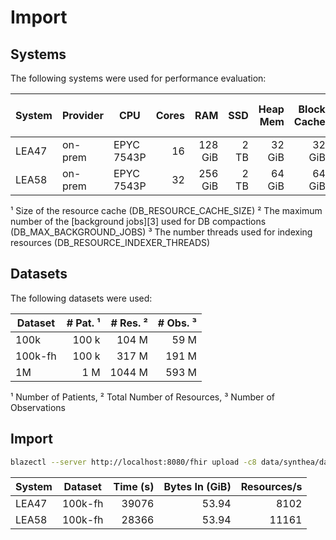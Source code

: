# Import

## Systems

The following systems were used for performance evaluation:

| System | Provider | CPU        | Cores |     RAM |  SSD | Heap Mem | Block Cache | Resource Cache ¹ | Background Jobs ² | Indexer Threads ³ |
|--------|----------|------------|------:|--------:|-----:|---------:|------------:|-----------------:|------------------:|------------------:|
| LEA47  | on-prem  | EPYC 7543P |    16 | 128 GiB | 2 TB |   32 GiB |      32 GiB |             10 M |                 8 |                16 | 
| LEA58  | on-prem  | EPYC 7543P |    32 | 256 GiB | 2 TB |   64 GiB |      64 GiB |             20 M |                16 |                32 | 

¹ Size of the resource cache (DB_RESOURCE_CACHE_SIZE)
² The maximum number of the [background jobs][3] used for DB compactions (DB_MAX_BACKGROUND_JOBS)
³ The number threads used for indexing resources (DB_RESOURCE_INDEXER_THREADS)

## Datasets

The following datasets were used:

| Dataset | # Pat. ¹ | # Res. ² | # Obs. ³ |
|---------|---------:|---------:|---------:|
| 100k    |    100 k |    104 M |     59 M |
| 100k-fh |    100 k |    317 M |    191 M |
| 1M      |      1 M |   1044 M |    593 M |

¹ Number of Patients, ² Total Number of Resources, ³ Number of Observations

## Import

```sh
blazectl --server http://localhost:8080/fhir upload -c8 data/synthea/data-100k-full-history/
```

| System | Dataset | Time (s) | Bytes In (GiB) | Resources/s |
|--------|---------|---------:|---------------:|------------:|
| LEA47  | 100k-fh |    39076 |          53.94 |        8102 |
| LEA58  | 100k-fh |    28366 |          53.94 |       11161 |

